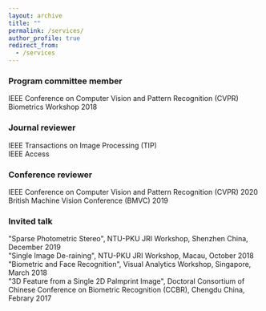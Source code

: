 ```yaml
---
layout: archive
title: ""
permalink: /services/
author_profile: true
redirect_from:
  - /services
---
```

### Program committee member
IEEE Conference on Computer Vision and Pattern Recognition (CVPR) Biometrics Workshop 2018

### Journal reviewer
IEEE Transactions on Image Processing (TIP) <br>
IEEE Access <br>

### Conference reviewer
IEEE Conference on Computer Vision and Pattern Recognition (CVPR) 2020 <br>
British Machine Vision Conference (BMVC) 2019 <br>

### Invited talk
"Sparse Photometric Stereo", NTU-PKU JRI Workshop, Shenzhen China, December 2019 <br>
"Single Image De-raining", NTU-PKU JRI Workshop, Macau, October 2018 <br>
"Biometric and Face Recognition", Visual Analytics Workshop, Singapore, March 2018 <br>
"3D Feature from a Single 2D Palmprint Image", Doctoral Consortium of Chinese Conference on Biometric Recognition (CCBR), Chengdu China, Febrary 2017 <br>
